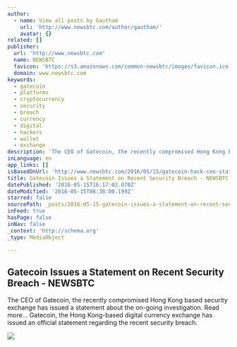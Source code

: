 ```yaml
---
author:
  - name: View all posts by Gautham
    url: 'http://www.newsbtc.com/author/gautham/'
    avatar: {}
related: []
publisher:
  url: 'http://www.newsbtc.com'
  name: NEWSBTC
  favicon: 'https://s3.amazonaws.com/common-newsbtc/images/favicon.ico'
  domain: www.newsbtc.com
keywords:
  - gatecoin
  - platforms
  - cryptocurrency
  - security
  - breach
  - currency
  - digital
  - hackers
  - wallet
  - exchange
description: 'The CEO of Gatecoin, the recently compromised Hong Kong based security exchange has issued a statement about the on-going investigation. Read more... Gatecoin, the Hong Kong-based digital currency exchange has issued an official statement regarding the recent security breach.'
inLanguage: en
app_links: []
isBasedOnUrl: 'http://www.newsbtc.com/2016/05/15/gatecoin-hack-ceo-statement/'
title: Gatecoin Issues a Statement on Recent Security Breach - NEWSBTC
datePublished: '2016-05-15T16:17:02.070Z'
dateModified: '2016-05-15T08:38:00.199Z'
starred: false
sourcePath: _posts/2016-05-15-gatecoin-issues-a-statement-on-recent-security-breach-news.md
inFeed: true
hasPage: false
inNav: false
_context: 'http://schema.org'
_type: MediaObject

---
```

<article style=""><h1>Gatecoin Issues a Statement on Recent Security Breach - NEWSBTC</h1><p>The CEO of Gatecoin, the recently compromised Hong Kong based security exchange has issued a statement about the on-going investigation. Read more... Gatecoin, the Hong Kong-based digital currency exchange has issued an official statement regarding the recent security breach.</p><img src="http://s3.amazonaws.com/main-newsbtc-images/2016/05/15014900/Gatecoin-Issues-a-Statement-on-Recent-Security-Breach.jpg" /></article>